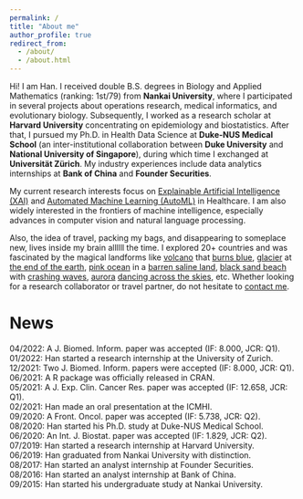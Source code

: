 ```yaml
---
permalink: /
title: "About me"
author_profile: true
redirect_from: 
  - /about/
  - /about.html
---
```


Hi! I am Han. I received double B.S. degrees in Biology and Applied Mathematics (ranking: 1st/79) from **Nankai University**, where I participated in several projects about operations research, medical informatics, and evolutionary biology. Subsequently, I worked as a research scholar at **Harvard University** concentrating on epidemiology and biostatistics. After that, I pursued my Ph.D. in Health Data Science at **Duke-NUS Medical School** (an inter-institutional collaboration between **Duke University** and **National University of Singapore**), during which time I exchanged at **Universität Zürich**. My industry experiences include data analytics internships at **Bank of China** and **Founder Securities**.

My current research interests focus on [Explainable Artificial Intelligence (XAI)](https://en.wikipedia.org/wiki/Explainable_artificial_intelligence) and [Automated Machine Learning (AutoML)](https://en.wikipedia.org/wiki/Automated_machine_learning) in Healthcare. I am also widely interested in the frontiers of machine intelligence, especially advances in computer vision and natural language processing.

Also, the idea of travel, packing my bags, and disappearing to someplace new, lives inside my brain allllll the time. I explored 20+ countries and was fascinated by the magical landforms like [volcano](/files/travel/volcano.jpg) that [burns blue](/files/travel/blue_fire.jpg), [glacier](/files/travel/glacier.jpg) at [the end of the earth](/files/travel/earth_end.jpg), [pink ocean](/files/travel/pink_lake.jpg) in a [barren saline land](/files/travel/barren.jpg), [black sand beach](/files/travel/black_beach.jpg) with [crashing waves](/files/travel/waves.jpg), [aurora](/files/travel/aurora.jpg) [dancing across the skies](/files/travel/aurora_dancing.jpg), etc. Whether looking for a research collaborator or travel partner, do not hesitate to <a href="mailto:yuan.han@u.duke.nus.edu">contact me</a>.

News
=
04/2022: A J. Biomed. Inform. paper was accepted (IF: 8.000, JCR: Q1).  
01/2022: Han started a research internship at the University of Zurich.  
12/2021: Two J. Biomed. Inform. papers were accepted (IF: 8.000, JCR: Q1).  
06/2021: A R package was officially released in CRAN.  
05/2021: A J. Exp. Clin. Cancer Res. paper was accepted (IF: 12.658, JCR: Q1).  
02/2021: Han made an oral presentation at the ICMHI.  
09/2020: A Front. Oncol. paper was accepted (IF: 5.738, JCR: Q2).  
08/2020: Han started his Ph.D. study at Duke-NUS Medical School.  
06/2020: An Int. J. Biostat. paper was accepted (IF: 1.829, JCR: Q2).  
07/2019: Han started a research internship at Harvard University.  
06/2019: Han graduated from Nankai University with distinction.  
08/2017: Han started an analyst internship at Founder Securities.  
08/2016: Han started an analyst internship at Bank of China.  
09/2015: Han started his undergraduate study at Nankai University.  